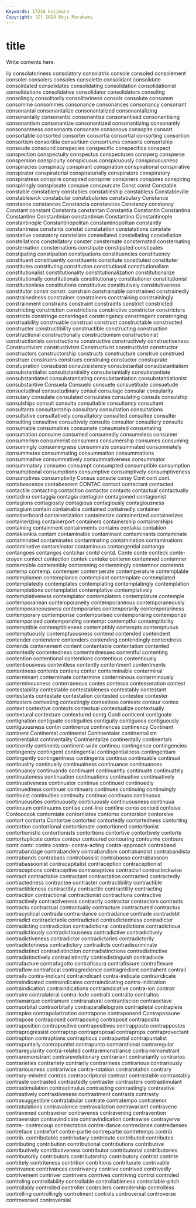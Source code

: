```yaml
---
Keywords: 17218 kojimura
Copyright: (C) 2024 Koji Murakami
---
```


# title

Write contents here.



ily consolatoriness consolatory consolatrix console consoled
consolement consoler consolers consoles consolette consolidant consolidate consolidated consolidates consolidating
consolidation consolidationist consolidations consolidative consolidator consolidators consoling consolingly consolitorily consolitoriness
consols consolute consomm consomme consommes consonance consonances consonancy consonant consonantal
consonantalize consonantalized consonantalizing consonantally consonantic consonantise consonantised consonantising consonantism consonantize
consonantized consonantizing consonantly consonantness consonants consonate consonous consopite consort consortable
consorted consorter consortia consortial consorting consortion consortism consortitia consortium consortiums
consorts consortship consoude consound conspecies conspecific conspecifics conspect conspection conspectuity
conspectus conspectuses consperg consperse conspersion conspicuity conspicuous conspicuously conspicuousness conspiracies
conspiracy conspirant conspiration conspirational conspirative conspirator conspiratorial conspiratorially conspirators conspiratory
conspiratress conspire conspired conspirer conspirers conspires conspiring conspiringly conspissate conspue
conspurcate Const const Constable constable constablery constables constableship constabless Constableville
constablewick constabular constabularies constabulary Constance constance constances Constancia constancies Constancy
constancy Constant constant Constanta constantan Constantia Constantin Constantina Constantine Constantinian
constantinian Constantino Constantinople constantinople Constantinopolitan constantinopolitan constantly constantness constants constat
constatation constatations constate constative constatory constellate constellated constellating constellation constellations
constellatory conster consternate consternated consternating consternation consternations constipate constipated constipates
constipating constipation constipations constituencies constituency constituent constituently constituents constitute constituted
constituter constitutes constituting constitution constitutional constitutionalism constitutionalist constitutionality constitutionalization constitutionalize
constitutionally constitutionals constitutionary constitutioner constitutionist constitutionless constitutions constitutive constitutively constitutiveness
constitutor constr constr. constrain constrainable constrained constrainedly constrainedness constrainer constrainers
constraining constrainingly constrainment constrains constraint constraints constrict constricted constricting constriction
constrictions constrictive constrictor constrictors constricts constringe constringed constringency constringent constringing
construability construable construal construct constructable constructed constructer constructibility constructible constructing
construction constructional constructionally constructionism constructionist constructionists constructions constructive constructively constructiveness
Constructivism constructivism Constructivist constructivist constructor constructors constructorship constructs constructure construe
construed construer construers construes construing constuctor constuprate constupration consubsist consubsistency
consubstantial consubstantialism consubstantialist consubstantiality consubstantially consubstantiate consubstantiated consubstantiating consubstantiation consubstantiationist
consubstantive Consuela Consuelo consuete consuetitude consuetude consuetudinal consuetudinary consul consulage
consular consularity consulary consulate consulated consulates consulating consuls consulship consulships
consult consulta consultable consultancy consultant consultants consultantship consultary consultation consultations
consultative consultatively consultatory consulted consultee consulter consulting consultive consultively consulto
consultor consultory consults consumable consumables consumate consumated consumating consumation consume
consumed consumedly consumeless consumer consumerism consumerist consumers consumership consumes consuming
consumingly consumingness consummate consummated consummately consummates consummating consummation consummations consummative
consummatively consummativeness consummator consummatory consumo consumpt consumpted consumptible consumption consumptional
consumptions consumptive consumptively consumptiveness consumptives consumptivity Consus consute consy Cont
cont cont. contabescence contabescent CONTAC contact contactant contacted contactile contacting
contaction contactor contacts contactual contactually contadino contaggia contagia contagion contagioned
contagionist contagions contagiosity contagious contagiously contagiousness contagium contain containable contained
containedly container containerboard containerization containerize containerized containerizes containerizing containerport containers
containership containerships containing containment containments contains contakia contakion contakionkia contam
contaminable contaminant contaminants contaminate contaminated contaminates contaminating contamination contaminations contaminative
contaminator contaminous contangential contango contangoes contangos contchar contd contd. Conte
conte conteck conte-crayon contect contection contek conteke contemn contemned contemner
contemnible contemnibly contemning contemningly contemnor contemns contemp contemp. contemper contemperate
contemperature contemplable contemplamen contemplance contemplant contemplate contemplated contemplatedly contemplates contemplating
contemplatingly contemplation contemplations contemplatist contemplative contemplatively contemplativeness contemplator contemplators contemplature
contemple contemporanean contemporaneity contemporaneous contemporaneously contemporaneousness contemporaries contemporarily contemporariness contemporary
contemporise contemporised contemporising contemporize contemporized contemporizing contempt contemptful contemptibility contemptible
contemptibleness contemptibly contempts contemptuous contemptuously contemptuousness contend contended contendent contender
contendere contenders contending contendingly contendress contends contenement content contentable contentation
contented contentedly contentedness contentednesses contentful contenting contention contentional contentions contentious
contentiously contentiousness contentless contently contentment contentments contentness contents contenu conter
conterminable conterminal conterminant conterminate contermine conterminous conterminously conterminousness conterraneous contes
contessa contesseration contest contestability contestable contestableness contestably contestant contestants contestate
contestation contested contestee contester contesters contesting contestingly contestless contests conteur
contex context contextive contexts contextual contextualize contextually contextural contexture contextured
contg Conti conticent contignate contignation contiguate contiguities contiguity contiguous contiguously
contiguousness contin continence continences continency Continent continent Continental continental Continentaler
continentalism continentalist continentality Continentalize continentally continentals continently continents continent-wide contineu
contingence contingencies contingency contingent contingential contingentialness contingentiam contingently contingentness contingents
continua continuable continual continuality continually continualness continuance continuances continuancy continuando
continuant continuantly continuate continuately continuateness continuation continuations continuative continuatively continuativeness
continuator continue continued continuedly continuedness continuer continuers continues continuing continuingly
continuist continuities continuity continuo continuos continuous continuousities continuousity continuously continuousness
continuua continuum continuums contise cont-line contline conto contoid contoise Contoocook
contorniate contorniates contorno contorsion contorsive contort contorta Contortae contorted contortedly
contortedness contorting contortion contortional contortionate contortioned contortionist contortionistic contortionists contortions
contortive contortively contorts contortuplicate contos contour contoured contouring contourne contours
contr contr. contra contra- contra-acting contra-approach contraband contrabandage contrabandery contrabandism
contrabandist contrabandista contrabands contrabass contrabassist contrabasso contrabassoon contrabassoonist contracapitalist contraception
contraceptionist contraceptions contraceptive contraceptives contracivil contraclockwise contract contractable contractant contractation
contracted contractedly contractedness contractee contracter contractibility contractible contractibleness contractibly contractile
contractility contracting contraction contractional contractionist contractions contractive contractively contractiveness contractly
contractor contractors contracts contractu contractual contractually contracture contractured contractus contracyclical
contrada contra-dance contradance contrade contradebt contradict contradictable contradicted contradictedness contradicter
contradicting contradiction contradictional contradictions contradictious contradictiously contradictiousness contradictive contradictively contradictiveness
contradictor contradictories contradictorily contradictoriness contradictory contradicts contradiscriminate contradistinct contradistinction contradistinctions
contradistinctive contradistinctively contradistinctly contradistinguish contradivide contrafacture contrafagotto contrafissura contrafissure contraflexure
contraflow contrafocal contragredience contragredient contrahent contrail contrails contra-indicant contraindicant contra-indicate
contraindicate contraindicated contraindicates contraindicating contra-indication contraindication contraindications contraindicative contra-ion contrair
contraire contralateral contra-lode contralti contralto contraltos contramarque contramure contranatural contrantiscion
contraoctave contraorbital contraorbitally contraparallelogram contrapletal contraplete contraplex contrapolarization contrapone contraponend
Contraposaune contrapose contraposed contraposing contraposit contraposita contraposition contrapositive contrapositives contrapposto
contrappostos contraprogressist contraprop contraproposal contraprops contraprovectant contraption contraptions contraptious contrapuntal
contrapuntalist contrapuntally contrapuntist contrapunto contrarational contraregular contraregularity contra-related contraremonstrance contra-remonstrant
contraremonstrant contrarevolutionary contrariant contrariantly contraries contrarieties contrariety contrarily contrariness contrarious
contrariously contrariousness contrariwise contra-rotation contrarotation contrary contrary-minded contras contrascriptural contrast
contrastable contrastably contraste contrasted contrastedly contraster contrasters contrastimulant contrastimulation contrastimulus
contrasting contrastingly contrastive contrastively contrastiveness contrastment contrasts contrasty contrasuggestible contratabular
contrate contratempo contratenor contratulations contravalence contravallation contravariant contravene contravened contravener
contravenes contravening contravention contraversion contravindicate contravindication contrawise contrayerva contre- contrecoup
contrectation contre-dance contredanse contredanses contreface contrefort contre-partie contrepartie contretemps contrib
contrib. contributable contributary contribute contributed contributes contributing contribution contributional contributions
contributive contributively contributiveness contributor contributorial contributories contributorily contributors contributorship contributory
contrist contrite contritely contriteness contrition contritions contriturate contrivable contrivance contrivances
contrivancy contrive contrived contrivedly contrivement contriver contrivers contrives contriving control
controled controling controllability controllable controllableness controllable-pitch controllably controlled controller controllers
controllership controlless controlling controllingly controlment controls controversal controverse controversed controversial
